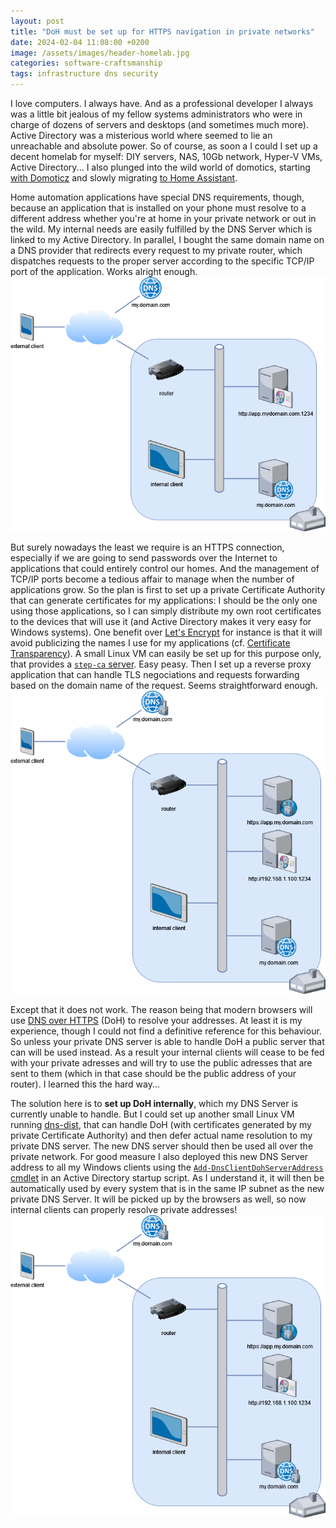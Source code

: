 ```yaml
---
layout: post
title: "DoH must be set up for HTTPS navigation in private networks"
date: 2024-02-04 11:08:00 +0200
image: /assets/images/header-homelab.jpg
categories: software-craftsmanship
tags: infrastructure dns security
---
```


I love computers. I always have. And as a professional developer I always was a little bit jealous of my fellow systems administrators who were in charge of dozens of servers and desktops (and sometimes much more). Active Directory was a misterious world where seemed to lie an unreachable and absolute power. So of course, as soon a I could I set up a decent homelab for myself: DIY servers, NAS, 10Gb network, Hyper-V VMs, Active Directory... I also plunged into the wild world of domotics, starting [with Domoticz](https://www.domoticz.com/) and slowly migrating [to Home Assistant](https://www.home-assistant.io/).

Home automation applications have special DNS requirements, though, because an application that is installed on your phone must resolve to a different address whether you're at home in your private network or out in the wild. My internal needs are easily fulfilled by the DNS Server which is linked to my Active Directory. In parallel, I bought the same domain name on a DNS provider that redirects every request to my private router, which dispatches requests to the proper server according to the specific TCP/IP port of the application. Works alright enough.
![HTTP setup](/assets/images/2024/2024-02-04-homelab-dns-http.png)

But surely nowadays the least we require is an HTTPS connection, especially if we are going to send passwords over the Internet to applications that could entirely control our homes. And the management of TCP/IP ports become a tedious affair to manage when the number of applications grow. So the plan is first to set up a private Certificate Authority that can generate certificates for my applications: I should be the only one using those applications, so I can simply distribute my own root certificates to the devices that will use it (and Active Directory makes it very easy for Windows systems). One benefit over [Let's Encrypt](https://letsencrypt.org/) for instance is that it will avoid publicizing the names I use for my applications (cf. [Certificate Transparency](https://certificate.transparency.dev/)). A small Linux VM can easily be set up for this purpose only, that provides a [`step-ca` server](https://smallstep.com/docs/step-ca/). Easy peasy. Then I set up a reverse proxy application that can handle TLS negociations and requests forwarding based on the domain name of the request. Seems straightforward enough.
![HTTPS setup](/assets/images/2024/2024-02-04-homelab-dns-https-1.png)

Except that it does not work. The reason being that modern browsers will use [DNS over HTTPS](https://en.wikipedia.org/wiki/DNS_over_HTTPS) (DoH) to resolve your addresses. At least it is my experience, though I could not find a definitive reference for this behaviour. So unless your private DNS server is able to handle DoH a public server that can will be used instead. As a result your internal clients will cease to be fed with your private adresses and will try to use the public adresses that are sent to them (which in that case should be the public address of your router). I learned this the hard way...

The solution here is to **set up DoH internally**, which my DNS Server is currently unable to handle. But I could set up another small Linux VM running [dns-dist](https://dnsdist.org/), that can handle DoH (with certificates generated by my private Certificate Authority) and then defer actual name resolution to my private DNS server. The new DNS server should then be used all over the private network. For good measure I also deployed this new DNS Server address to all my Windows clients using the [`Add-DnsClientDohServerAddress` cmdlet](https://learn.microsoft.com/en-us/powershell/module/dnsclient/add-dnsclientdohserveraddress) in an Active Directory startup script. As I understand it, it will then be automatically used by every system that is in the same IP subnet as the new private DNS Server. It will be picked up by the browsers as well, so now internal clients can properly resolve private addresses!
![HTTPS setup](/assets/images/2024/2024-02-04-homelab-dns-https-2.png)
